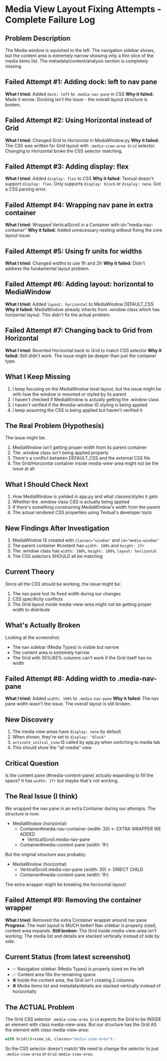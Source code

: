 # Media View Layout Fixing Attempts - Complete Failure Log

## Problem Description
The Media window is squished to the left. The navigation sidebar shows, but the content area is extremely narrow showing only a thin slice of the media items list. The metadata/content/analysis section is completely missing.

## Failed Attempt #1: Adding dock: left to nav pane
**What I tried:** Added `dock: left` to `.media-nav-pane` in CSS
**Why it failed:** Made it worse. Docking isn't the issue - the overall layout structure is broken.

## Failed Attempt #2: Using Horizontal instead of Grid
**What I tried:** Changed Grid to Horizontal in MediaWindow.py
**Why it failed:** The CSS was written for Grid layout with `.media-view-area Grid` selector. Changing to Horizontal broke the CSS selector matching.

## Failed Attempt #3: Adding display: flex
**What I tried:** Added `display: flex` to CSS
**Why it failed:** Textual doesn't support `display: flex`. Only supports `display: block` or `display: none`. Got a CSS parsing error.

## Failed Attempt #4: Wrapping nav pane in extra container
**What I tried:** Wrapped VerticalScroll in a Container with id="media-nav-container"
**Why it failed:** Added unnecessary nesting without fixing the core layout issue.

## Failed Attempt #5: Using fr units for widths
**What I tried:** Changed widths to use 1fr and 2fr
**Why it failed:** Didn't address the fundamental layout problem.

## Failed Attempt #6: Adding layout: horizontal to MediaWindow
**What I tried:** Added `layout: horizontal` to MediaWindow DEFAULT_CSS
**Why it failed:** MediaWindow already inherits from .window class which has horizontal layout. This didn't fix the actual problem.

## Failed Attempt #7: Changing back to Grid from Horizontal
**What I tried:** Reverted Horizontal back to Grid to match CSS selector
**Why it failed:** Still didn't work. The issue might be deeper than just the container type.

## What I Keep Missing
1. I keep focusing on the MediaWindow level layout, but the issue might be with how the window is mounted or styled by its parent
2. I haven't checked if MediaWindow is actually getting the .window class
3. I haven't verified if the #media-window ID styling is being applied
4. I keep assuming the CSS is being applied but haven't verified it

## The Real Problem (Hypothesis)
The issue might be:
1. MediaWindow isn't getting proper width from its parent container
2. The .window class isn't being applied properly
3. There's a conflict between DEFAULT_CSS and the external CSS file
4. The Grid/Horizontal container inside media-view-area might not be the issue at all

## What I Should Check Next
1. How MediaWindow is yielded in app.py and what classes/styles it gets
2. Whether the .window class CSS is actually being applied
3. If there's something constraining MediaWindow's width from the parent
4. The actual rendered CSS properties using Textual's developer tools

## New Findings After Investigation
1. MediaWindow IS created with `classes="window"` and `id="media-window"`
2. The parent container #content has `width: 100%` and `height: 1fr`
3. The .window class has `width: 100%`, `height: 100%`, `layout: horizontal`
4. The CSS selectors SHOULD all be matching

## Current Theory
Since all the CSS should be working, the issue might be:
1. The nav pane lost its fixed width during our changes
2. CSS specificity conflicts
3. The Grid layout inside media-view-area might not be getting proper width to distribute

## What's Actually Broken
Looking at the screenshot:
- The nav sidebar (Media Types) is visible but narrow
- The content area is extremely narrow
- The Grid with 35%/65% columns can't work if the Grid itself has no width

## Failed Attempt #8: Adding width to .media-nav-pane
**What I tried:** Added `width: 100%` to `.media-nav-pane`
**Why it failed:** The nav pane width wasn't the issue. The overall layout is still broken.

## New Discovery
1. The media view areas have `display: none` by default
2. When shown, they're set to `display: "block"`
3. `activate_initial_view` IS called by app.py when switching to media tab
4. This should show the "all-media" view

## Critical Question
Is the content pane (#media-content-pane) actually expanding to fill the space? It has `width: 1fr` but maybe that's not working.

## The Real Issue (I think)
We wrapped the nav pane in an extra Container during our attempts. The structure is now:
- MediaWindow (horizontal)
  - Container#media-nav-container (width: 30) <- EXTRA WRAPPER WE ADDED
    - VerticalScroll.media-nav-pane
  - Container#media-content-pane (width: 1fr)

But the original structure was probably:
- MediaWindow (horizontal)
  - VerticalScroll.media-nav-pane (width: 30) <- DIRECT CHILD
  - Container#media-content-pane (width: 1fr)

The extra wrapper might be breaking the horizontal layout!

## Failed Attempt #9: Removing the container wrapper
**What I tried:** Removed the extra Container wrapper around nav pane
**Progress:** The main layout is MUCH better! Nav sidebar is properly sized, content area expands.
**Still broken:** The Grid inside media-view-area isn't working. The media list and details are stacked vertically instead of side by side.

## Current Status (from latest screenshot)
- ✅ Navigation sidebar (Media Types) is properly sized on the left
- ✅ Content area fills the remaining space
- ❌ Inside the content area, the Grid isn't creating 2 columns
- ❌ Media items list and metadata/details are stacked vertically instead of horizontally

## The ACTUAL Problem
The Grid CSS selector `.media-view-area Grid` expects the Grid to be INSIDE an element with class media-view-area. But our structure has the Grid AS the element with class media-view-area:

```python
with Grid(id=view_id, classes="media-view-area"):
```

So the CSS selector doesn't match! We need to change the selector to just `.media-view-area` or `Grid.media-view-area`.